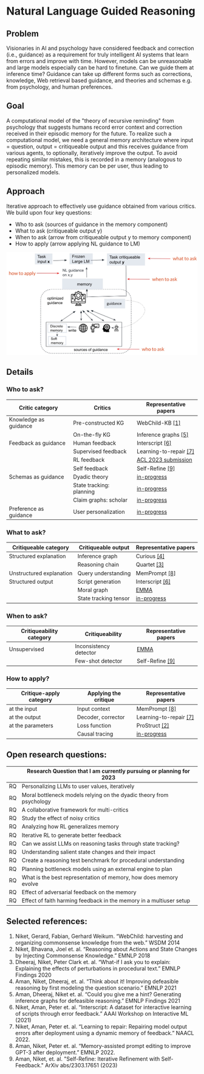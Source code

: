 # Natural Language Guided Reasoning

## Problem
Visionaries in AI and psychology have considered feedback and correction (i.e., guidance) as a requirement for truly intelligent AI systems that learn from errors and improve with time. However, models can be unreasonable and large models especially can be hard to finetune. Can we guide them at inference time? Guidance can take up different forms such as corrections, knowledge, Web retrieval based guidance, and theories and schemas e.g. from psychology, and human preferences. 

## Goal
A computational model of the "theory of recursive reminding" from psychology that suggests humans record error context and correction received in their episodic memory for the future. To realize such a computational model, we need a general memory architecture where input = question, output = critiqueable output and this receives guidance from various agents, to optionally, iteratively improve the output. To avoid repeating similar mistakes, this is recorded in a memory (analogous to episodic memory). This memory can be per user, thus leading to personalized models.

## Approach
Iterative approach to effectively use guidance obtained from various critics. We build upon four key questions:
- Who to ask (sources of guidance in the memory component)
- What to ask (critiqueable output y)
- When to ask (arrow from critiqueable output y to memory component)
- How to apply (arrow applying NL guidance to LM)


![NL Guided Reasoning](https://raw.githubusercontent.com/nikett/about/main/nl-guided-reasoning-annotated.jpg)


## Details

### Who to ask?
|Critic category        | Critics                 | Representative papers     |
|---                    |---                      |---                        |
|Knowledge as guidance  |Pre-constructed KG       | WebChild-KB [[1]](https://www.mpi-inf.mpg.de/departments/databases-and-information-systems/research/yago-naga/commonsense/webchild)       |
|                       |On-the-fly KG            | Inference graphs [[5]](https://aclanthology.org/2021.findings-acl.456.pdf)  |
|Feedback as guidance   |Human feedback           | Interscript [[6]](https://www.semanticscholar.org/paper/Interscript%3A-A-dataset-for-interactive-learning-of-Tandon-Madaan/07d5bba7d2bc511c88eb143a926d3c297298ad15) |
|                       |Supervised feedback      | Learning-to-repair [[7]](https://aclanthology.org/2022.findings-naacl.26/)|
|                       |RL feedback              | [ACL 2023 submission](https://niket.tandon.info)   |
|                       |Self feedback            | Self-Refine [[9]](https://selfrefine.info/)      |
|Schemas as guidance    |Dyadic theory            | [in-progress](https://github.com/allenai/emma/tree/dev)           |
|                       |State tracking: planning | [in-progress](https://github.com/allenai/openpi_v2)           |
|                       |Claim graphs: scholar    | [in-progress](https://github.com/nikett/claimgraph)           |
|Preference as guidance |User personalization     | [in-progress](https://niket.tandon.info)           |



### What to ask?
|Critiqueable category    | Critiqueable output     | Representative papers  |
|---                      |---                      |---                     |
|Structured explanation   | Inference graph         | Curious [[4]](https://aclanthology.org/2021.emnlp-main.508/)  |
|                         | Reasoning chain         | Quartet [[3]](https://aclanthology.org/2020.findings-emnlp.300.pdf)       |
|Unstructured explanation | Query understanding     | MemPrompt [[8]](https://memprompt.com) | 
|Structured output        | Script generation       | Interscript [[6]](https://www.semanticscholar.org/paper/Interscript%3A-A-dataset-for-interactive-learning-of-Tandon-Madaan/07d5bba7d2bc511c88eb143a926d3c297298ad15) |
|                         | Moral graph             | [EMMA](https://github.com/nikett/emma) |
|                         | State tracking tensor   | [in-progress](https://github.com/allenai/openpi_v2)         |



### When to ask?
|Critiqueability category | Critiqueability       | Representative papers |
|---                      |---                    |---                    |
|Unsupervised             | Inconsistency detector| [EMMA](https://github.com/nikett/emma)| 
|                         | Few-shot detector     | Self-Refine [[9]](https://selfrefine.info/) |



### How to apply?
|Critique-apply category | Applying the critique | Representative papers  |
|---                     |---                    |---                     |
|at the input            | Input context         | MemPrompt [[8]](https://memprompt.com) | 
|at the output           | Decoder, corrector    | Learning-to-repair [[7]](https://aclanthology.org/2022.findings-naacl.26/) |
|at the parameters       | Loss function         | ProStruct [[2]](https://aclanthology.org/D18-1006.pdf) |
|                        | Causal tracing        | [in-progress](https://niket.tandon.info) |



## Open research questions:
|  | Research Question that I am currently pursuing or planning for 2023 |
|---|---|
|RQ| Personalizing LLMs to user values, iteratively | 
|RQ| Moral bottleneck models relying on the dyadic theory from psychology |
|RQ| A collaborative framework for multi-critics |
|RQ| Study the effect of noisy critics | 
|RQ| Analyzing how RL generalizes memory | 
|RQ| Iterative RL to generate better feedback | 
|RQ| Can we assist LLMs on reasoning tasks through state tracking? |
|RQ| Understanding salient state changes and their impact|
|RQ| Create a reasoning test benchmark for procedural understanding |
|RQ| Planning bottleneck models using an external engine to plan |
|RQ| What is the best representation of memory, how does memory evolve |
|RQ| Effect of adversarial feedback on the memory |
|RQ| Effect of faith harming feedback in the memory in a multiuser setup |



## Selected references:
1. Niket, Gerard, Fabian, Gerhard Weikum. “WebChild: harvesting and organizing commonsense knowledge from the web.” WSDM 2014
2. Niket, Bhavana, Joel et. al. “Reasoning about Actions and State Changes by Injecting Commonsense Knowledge.” EMNLP 2018
3. Dheeraj, Niket, Peter Clark et. al. “What-if I ask you to explain: Explaining the effects of perturbations in procedural text.” EMNLP Findings 2020
4. Aman, Niket, Dheeraj, et. al. “Think about it! Improving defeasible reasoning by first modeling the question scenario.” EMNLP 2021
5. Aman, Dheeraj, Niket et. al. “Could you give me a hint? Generating inference graphs for defeasible reasoning.” EMNLP Findings 2021
6. Niket, Aman, Peter et. al. “Interscript: A dataset for interactive learning of scripts through error feedback.” AAAI Workshop on Interactive ML (2021)
7. Niket, Aman, Peter et. al. “Learning to repair: Repairing model output errors after deployment using a dynamic memory of feedback.” NAACL 2022.
8. Aman, Niket, Peter et. al. “Memory-assisted prompt editing to improve GPT-3 after deployment.” EMNLP 2022.
9. Aman, Niket, et. al. "Self-Refine: Iterative Refinement with Self-Feedback." ArXiv abs/2303.17651 (2023)


